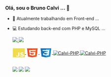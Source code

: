 ### Olá, sou o Bruno Calvi ... 👋

- 🔭 Atualmente trabalhando em Front-end ...
- 💻 Estudando back-end com PHP e MySQL ...

  <div>
    <a href="https://github.com/brunocalvi">
    <img height="170em" src="https://github-readme-stats.vercel.app/api?username=brunocalvi&show_icons=true&theme=dark&include_all_commits=true&count_private=true"/>
    <img height="170em" src="https://github-readme-stats.vercel.app/api/top-langs/?username=brunocalvi&layout=compact&langs_count=7&theme=dark"/>
  </div>
  
  <div style="display: inline_block"><br>
    <img align="center" alt="Calvi-Js" height="30" width="40" src="https://raw.githubusercontent.com/devicons/devicon/master/icons/javascript/javascript-plain.svg">
    <img align="center" alt="Calvi-HTML" height="30" width="40" src="https://raw.githubusercontent.com/devicons/devicon/master/icons/html5/html5-original.svg">
    <img align="center" alt="Calvi-CSS" height="30" width="40" src="https://raw.githubusercontent.com/devicons/devicon/master/icons/css3/css3-original.svg">
    <img align="center" alt="Calvi-PHP" height="auto" width="40" src="https://img.icons8.com/color/48/000000/bootstrap.png"/>
    <img align="center" alt="Calvi-PHP" height="auto" width="40" src="https://img.icons8.com/color/48/000000/php.png"/>
  </div>
  
  ##

  <div>
    <a href="https://www.instagram.com/bruno.calvi/" target="_blank"><img src="https://img.shields.io/badge/-Instagram-%23E4405F?style=for-the-badge&logo=instagram&logoColor=white" target="_blank"></a>
    <a href = "mailto:calvireis@gmail.com"><img src="https://img.shields.io/badge/-Gmail-%23333?style=for-the-badge&logo=gmail&logoColor=white" target="_blank"></a>
  <a href="https://www.linkedin.com/in/brunocalvi/" target="_blank"><img src="https://img.shields.io/badge/-LinkedIn-%230077B5?style=for-the-badge&logo=linkedin&logoColor=white" target="_blank"></a>
  </div>

